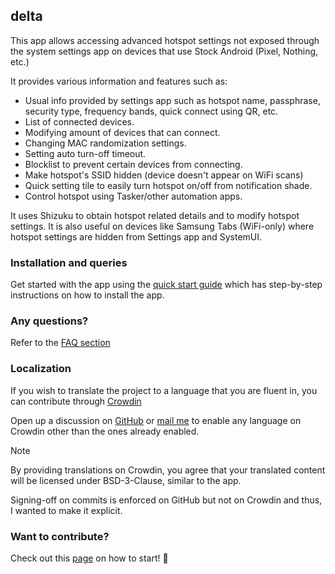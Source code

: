 ## delta

This app allows accessing advanced hotspot settings not exposed through the
system settings app on devices that use Stock Android (Pixel, Nothing, etc.)

It provides various information and features such as:
- Usual info provided by settings app such as hotspot name, passphrase, security
type, frequency bands, quick connect using QR, etc.
- List of connected devices.
- Modifying amount of devices that can connect.
- Changing MAC randomization settings.
- Setting auto turn-off timeout.
- Blocklist to prevent certain devices from connecting.
- Make hotspot's SSID hidden (device doesn't appear on WiFi scans)
- Quick setting tile to easily turn hotspot on/off from notification shade.
- Control hotspot using Tasker/other automation apps.

It uses Shizuku to obtain hotspot related details and to modify hotspot
settings. It is also useful on devices like Samsung Tabs (WiFi-only) where
hotspot settings are hidden from Settings app and SystemUI.

### Installation and queries

Get started with the app using the [quick start guide](https://delta.shadoe.dev/quick-start-guide/)
which has step-by-step instructions on how to install the app.

### Any questions?

Refer to the [FAQ section](https://delta.shadoe.dev/faq/)

### Localization

If you wish to translate the project to a language that you are fluent in, you
can contribute through [Crowdin](https://crowdin.com/project/delta-app)

Open up a discussion on [GitHub](https://github.com/supershadoe/delta/discussions/new?category=ideas)
or [mail me](mailto:shadoe@shadoe.dev) to enable any language on Crowdin other
than the ones already enabled.

> [!NOTE]
> By providing translations on Crowdin, you agree that your translated content
> will be licensed under BSD-3-Clause, similar to the app.

Signing-off on commits is enforced on GitHub but not on Crowdin and thus, I
wanted to make it explicit.

### Want to contribute?

Check out this [page](https://github.com/supershadoe/delta/contribute) on how
to start! :hugs:
